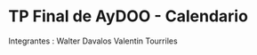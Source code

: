 TP Final de AyDOO - Calendario
==============================

Integrantes : 
  Walter Davalos
  Valentin Tourriles
